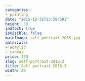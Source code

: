 ```yaml
---
categories:
- painting
date: "2015-12-31T23:59:50Z"
height: 30
inStock: true
isVisible: false
mainImage: self_portrait_2015.jpg
materials:
- acrylic
- canvas
price: 150
slug: self-portrait-2015-2
title: Self portrait 2015 2
width: 20
---
```


